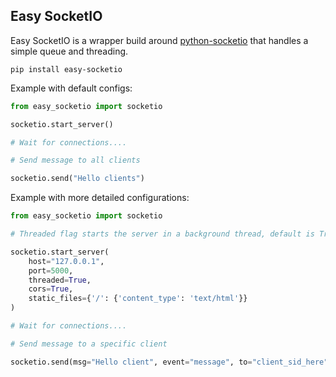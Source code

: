 ## Easy SocketIO

Easy SocketIO is a wrapper build around [python-socketio](https://github.com/miguelgrinberg/python-socketio) that handles a simple queue and threading.

```
pip install easy-socketio
```

Example with default configs:

```python
from easy_socketio import socketio

socketio.start_server()

# Wait for connections....

# Send message to all clients

socketio.send("Hello clients")

```

Example with more detailed configurations:

```python
from easy_socketio import socketio

# Threaded flag starts the server in a background thread, default is True

socketio.start_server(
    host="127.0.0.1", 
    port=5000, 
    threaded=True, 
    cors=True, 
    static_files={'/': {'content_type': 'text/html'}}
)

# Wait for connections....

# Send message to a specific client

socketio.send(msg="Hello client", event="message", to="client_sid_here")
```